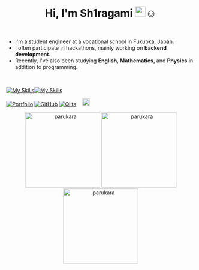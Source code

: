 <h1 align="center">Hi, I'm Sh1ragami <img src="https://media.giphy.com/media/hvRJCLFzcasrR4ia7z/giphy.gif" width="28">☺️</h1>
<br>

* I'm a student engineer at a vocational school in Fukuoka, Japan.  
* I often participate in hackathons, mainly working on **backend development**.  
* Recently, I've also been studying **English**, **Mathematics**, and **Physics** in addition to programming.

<br>

[![My Skills](https://skillicons.dev/icons?i=js,cpp,java,python,go,rust,dart)](https://skillicons.dev)[![My Skills](https://skillicons.dev/icons?i=flutter,react,flask,mysql,docker,kubernetes)](https://skillicons.dev)<br>
  
[![Portfolio](https://img.shields.io/badge/Portfolio-1AA7ED?logo=netlify&logoColor=white)](https://sh1ragami-portfolio.netlify.app)
[![GitHub](https://img.shields.io/badge/GitHub-000000?logo=github&logoColor=white)](https://github.com/Sh1ragami)
[![Qiita](https://img.shields.io/badge/Qiita-00CA00?logo=qiita&logoColor=white)](https://qiita.com/Sh1ragami) &nbsp;&nbsp;&nbsp;<a href="https://github.com/Sh1ragami"><img height="20" src="https://komarev.com/ghpvc/?username=Sh1ragami" /></a>


<p align="center">
  <img src="https://github.com/user-attachments/assets/90cddc76-2f98-413f-94e5-1eb399d63719" alt="parukara" width="200"/>
  <img src="https://github.com/user-attachments/assets/90cddc76-2f98-413f-94e5-1eb399d63719" alt="parukara" width="200"/>
  <img src="https://github.com/user-attachments/assets/90cddc76-2f98-413f-94e5-1eb399d63719" alt="parukara" width="200"/>
</p>
